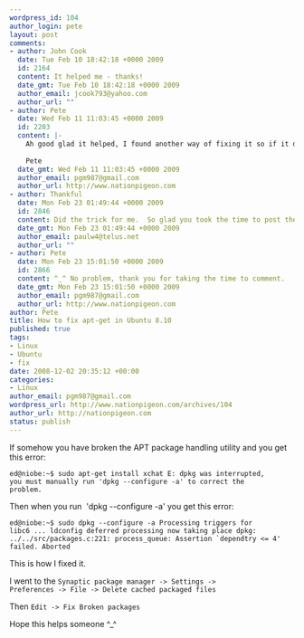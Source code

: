 ```yaml
--- 
wordpress_id: 104
author_login: pete
layout: post
comments: 
- author: John Cook
  date: Tue Feb 10 18:42:18 +0000 2009
  id: 2164
  content: It helped me - thanks!
  date_gmt: Tue Feb 10 18:42:18 +0000 2009
  author_email: jcook793@yahoo.com
  author_url: ""
- author: Pete
  date: Wed Feb 11 11:03:45 +0000 2009
  id: 2203
  content: |-
    Ah good glad it helped, I found another way of fixing it so if it don't work for you give me a shout. 
    
    Pete
  date_gmt: Wed Feb 11 11:03:45 +0000 2009
  author_email: pgm987@gmail.com
  author_url: http://www.nationpigeon.com
- author: Thankful
  date: Mon Feb 23 01:49:44 +0000 2009
  id: 2846
  content: Did the trick for me.  So glad you took the time to post the fix - many thanks!
  date_gmt: Mon Feb 23 01:49:44 +0000 2009
  author_email: paulw4@telus.net
  author_url: ""
- author: Pete
  date: Mon Feb 23 15:01:50 +0000 2009
  id: 2866
  content: ^_^ No problem, thank you for taking the time to comment.
  date_gmt: Mon Feb 23 15:01:50 +0000 2009
  author_email: pgm987@gmail.com
  author_url: http://www.nationpigeon.com
author: Pete
title: How to fix apt-get in Ubuntu 8.10
published: true
tags: 
- Linux
- Ubuntu
- fix
date: 2008-12-02 20:35:12 +00:00
categories: 
- Linux
author_email: pgm987@gmail.com
wordpress_url: http://www.nationpigeon.com/archives/104
author_url: http://nationpigeon.com
status: publish
---
```

If somehow you have broken the APT package handling utility and you get this error:

<code>ed@niobe:~$ sudo apt-get install xchat
E: dpkg was interrupted, you must manually run 'dpkg --configure -a' to correct the problem.</code>

Then when you run&nbsp; 'dpkg --configure -a' you get this error:

<code>ed@niobe:~$ sudo dpkg --configure -a
Processing triggers for libc6 ...
ldconfig deferred processing now taking place
dpkg: ../../src/packages.c:221: process_queue: Assertion `dependtry <= 4' failed.
Aborted</code>

This is how I fixed it.

I went to the <code>Synaptic package manager -> Settings -> Preferences -> File -> Delete cached packaged files</code>

Then <code>Edit -> Fix Broken packages</code>

Hope this helps someone ^_^
